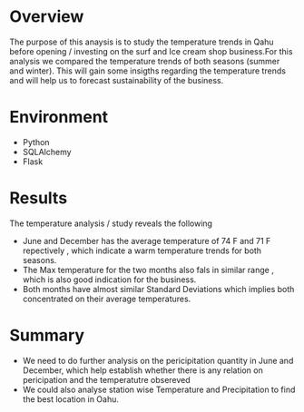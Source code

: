 # Overview
The purpose of this anaysis is to study the temperature trends in Qahu before opening / investing on  the surf and Ice cream shop business.For this analysis we compared the temperature trends of both seasons (summer and winter). This will gain some insigths regarding the temperature trends and will help us to forecast sustainability of the business.

# Environment

- Python
- SQLAlchemy
- Flask

# Results

The temperature analysis / study reveals the following
-  June and December  has the average temperature  of 74 F and 71 F repectively , which indicate a warm temperature trends for both seasons.
-  The Max temperature for the two months also fals in similar range , which is also good indication for the business.
-  Both months have almost similar Standard Deviations which implies both concentrated on their average temperatures.

# Summary

- We need to do further analysis on the pericipitation quantity in June and December, which help establish whether there is any relation on pericipation and the temperatutre obsereved
- We could also analyse station wise Temperature and Precipitation to find the best location in Oahu.
